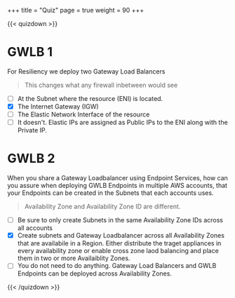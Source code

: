 +++
title = "Quiz"
page = true
weight = 90
+++

{{< quizdown >}}
# GWLB 1

For Resiliency we deploy two Gateway Load Balancers

> This changes what any firewall inbetween would see


- [ ] At the Subnet where the resource (ENI) is located.
- [x] The Internet Gateway (IGW)
- [ ] The Elastic Network Interface of the resource
- [ ] It doesn't. Elastic IPs are assigned as Public IPs to the ENI along with the Private IP.

# GWLB 2

When you share a Gateway Loadbalancer using Endpoint Services, how can you assure when deploying GWLB Endpoints in multiple AWS accounts, that your Endpoints can be created in the Subnets that each accounts uses.

> Availability Zone and Availability Zone ID are different.

- [ ] Be sure to only create Subnets in the same Availability Zone IDs across all accounts
- [x] Create subnets and Gateway Loadbalancer across all Availability Zones that are availabile in a Region. Either distribute the traget appliances in every availability zone or enable cross zone laod balancing and place them in two or more Availaiblity Zones.
- [ ] You do not need to do anything. Gateway Load Balancers and GWLB Endpoints can be deployed across Availability Zones.

{{< /quizdown >}}